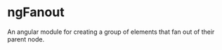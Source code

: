 ngFanout
========

An angular module for creating a group of elements that fan out of their parent node.
